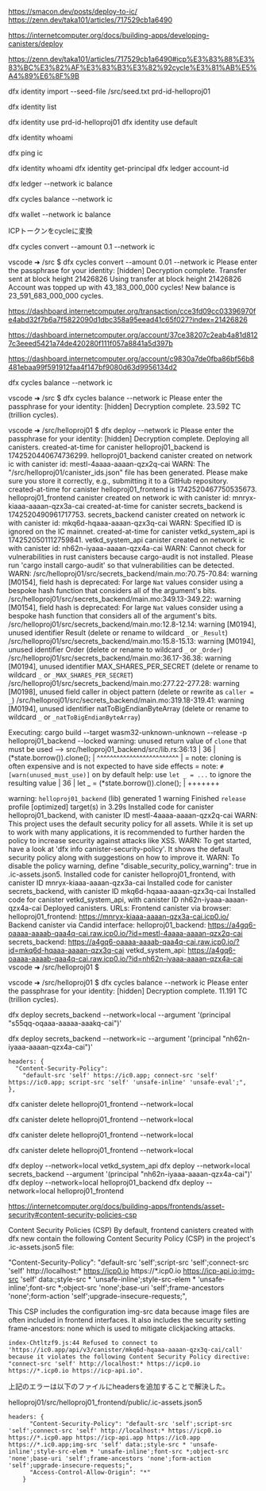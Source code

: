 
https://smacon.dev/posts/deploy-to-ic/
https://zenn.dev/taka101/articles/717529cb1a6490


https://internetcomputer.org/docs/building-apps/developing-canisters/deploy


https://zenn.dev/taka101/articles/717529cb1a6490#icp%E3%83%88%E3%83%BC%E3%82%AF%E3%83%B3%E3%82%92cycle%E3%81%AB%E5%A4%89%E6%8F%9B


dfx identity import --seed-file /src/seed.txt prd-id-helloproj01


dfx identity list

dfx identity use prd-id-helloproj01
dfx identity use default

dfx identity whoami


dfx ping ic

dfx identity whoami
dfx identity get-principal
dfx ledger account-id

dfx ledger --network ic balance



dfx cycles balance --network ic



dfx wallet --network ic balance

ICPトークンをcycleに変換

dfx cycles convert --amount 0.1 --network ic

vscode ➜ /src $ dfx cycles convert --amount 0.01 --network ic
Please enter the passphrase for your identity: [hidden]
Decryption complete.
Transfer sent at block height 21426826
Using transfer at block height 21426826
Account was topped up with 43_183_000_000 cycles! New balance is 23_591_683_000_000 cycles.


https://dashboard.internetcomputer.org/transaction/cce3fd09cc03396970fe4abd32f7b6a7f5822090d1dbc358a95eead41c65f027?index=21426826


https://dashboard.internetcomputer.org/account/37ce38207c2eab4a81d8127c3eeed5421a74de420280f111f057a8841a5d397b

https://dashboard.internetcomputer.org/account/c9830a7de0fba86bf56b8481ebaa99f591912faa4f147bf9080d63d9956134d2

dfx cycles balance --network ic

vscode ➜ /src $ dfx cycles balance --network ic
Please enter the passphrase for your identity: [hidden]
Decryption complete.
23.592 TC (trillion cycles).

vscode ➜ /src/helloproj01 $ dfx deploy --network ic
Please enter the passphrase for your identity: [hidden]
Decryption complete.
Deploying all canisters.
created-at-time for canister helloproj01_backend is 1742520440674736299.
helloproj01_backend canister created on network ic with canister id: mestl-4aaaa-aaaan-qzx2q-cai
WARN: The "/src/helloproj01/canister_ids.json" file has been generated. Please make sure you store it correctly, e.g., submitting it to a GitHub repository.
created-at-time for canister helloproj01_frontend is 1742520467750535673.
helloproj01_frontend canister created on network ic with canister id: mnryx-kiaaa-aaaan-qzx3a-cai
created-at-time for canister secrets_backend is 1742520490961717753.
secrets_backend canister created on network ic with canister id: mkq6d-hqaaa-aaaan-qzx3q-cai
WARN: Specified ID is ignored on the IC mainnet.
created-at-time for canister vetkd_system_api is 1742520501112759841.
vetkd_system_api canister created on network ic with canister id: nh62n-iyaaa-aaaan-qzx4a-cai
WARN: Cannot check for vulnerabilities in rust canisters because cargo-audit is not installed. Please run 'cargo install cargo-audit' so that vulnerabilities can be detected.
WARN: /src/helloproj01/src/secrets_backend/main.mo:70.75-70.84: warning [M0154], field hash is deprecated:
For large `Nat` values consider using a bespoke hash function that considers all of the argument's bits.
/src/helloproj01/src/secrets_backend/main.mo:349.13-349.22: warning [M0154], field hash is deprecated:
For large `Nat` values consider using a bespoke hash function that considers all of the argument's bits.
/src/helloproj01/src/secrets_backend/main.mo:12.8-12.14: warning [M0194], unused identifier Result (delete or rename to wildcard `_` or `_Result`)
/src/helloproj01/src/secrets_backend/main.mo:15.8-15.13: warning [M0194], unused identifier Order (delete or rename to wildcard `_` or `_Order`)
/src/helloproj01/src/secrets_backend/main.mo:36.17-36.38: warning [M0194], unused identifier MAX_SHARES_PER_SECRET (delete or rename to wildcard `_` or `_MAX_SHARES_PER_SECRET`)
/src/helloproj01/src/secrets_backend/main.mo:277.22-277.28: warning [M0198], unused field caller in object pattern (delete or rewrite as `caller = _`)
/src/helloproj01/src/secrets_backend/main.mo:319.18-319.41: warning [M0194], unused identifier natToBigEndianByteArray (delete or rename to wildcard `_` or `_natToBigEndianByteArray`)

Executing: cargo build --target wasm32-unknown-unknown --release -p helloproj01_backend --locked
warning: unused return value of `clone` that must be used
  --> src/helloproj01_backend/src/lib.rs:36:13
   |
36 |             (*state.borrow()).clone();
   |             ^^^^^^^^^^^^^^^^^^^^^^^^^
   |
   = note: cloning is often expensive and is not expected to have side effects
   = note: `#[warn(unused_must_use)]` on by default
help: use `let _ = ...` to ignore the resulting value
   |
36 |             let _ = (*state.borrow()).clone();
   |             +++++++

warning: `helloproj01_backend` (lib) generated 1 warning
    Finished `release` profile [optimized] target(s) in 3.29s
Installed code for canister helloproj01_backend, with canister ID mestl-4aaaa-aaaan-qzx2q-cai
WARN: This project uses the default security policy for all assets. While it is set up to work with many applications, it is recommended to further harden the policy to increase security against attacks like XSS.
WARN: To get started, have a look at 'dfx info canister-security-policy'. It shows the default security policy along with suggestions on how to improve it.
WARN: To disable the policy warning, define "disable_security_policy_warning": true in .ic-assets.json5.
Installed code for canister helloproj01_frontend, with canister ID mnryx-kiaaa-aaaan-qzx3a-cai
Installed code for canister secrets_backend, with canister ID mkq6d-hqaaa-aaaan-qzx3q-cai
Installed code for canister vetkd_system_api, with canister ID nh62n-iyaaa-aaaan-qzx4a-cai
Deployed canisters.
URLs:
  Frontend canister via browser:
    helloproj01_frontend: https://mnryx-kiaaa-aaaan-qzx3a-cai.icp0.io/
  Backend canister via Candid interface:
    helloproj01_backend: https://a4gq6-oaaaa-aaaab-qaa4q-cai.raw.icp0.io/?id=mestl-4aaaa-aaaan-qzx2q-cai
    secrets_backend: https://a4gq6-oaaaa-aaaab-qaa4q-cai.raw.icp0.io/?id=mkq6d-hqaaa-aaaan-qzx3q-cai
    vetkd_system_api: https://a4gq6-oaaaa-aaaab-qaa4q-cai.raw.icp0.io/?id=nh62n-iyaaa-aaaan-qzx4a-cai
vscode ➜ /src/helloproj01 $ 


vscode ➜ /src/helloproj01 $ dfx cycles balance --network ic
Please enter the passphrase for your identity: [hidden]
Decryption complete.
11.191 TC (trillion cycles).



dfx deploy secrets_backend --network=local --argument '(principal "s55qq-oqaaa-aaaaa-aaakq-cai")'

dfx deploy secrets_backend --network=ic --argument '(principal "nh62n-iyaaa-aaaan-qzx4a-cai")'


    headers: {
      "Content-Security-Policy":
        "default-src 'self' https://ic0.app; connect-src 'self' https://ic0.app; script-src 'self' 'unsafe-inline' 'unsafe-eval';",
    },


dfx canister delete helloproj01_frontend --network=local 

dfx canister delete helloproj01_frontend --network=local 

dfx canister delete helloproj01_frontend --network=local 

dfx canister delete helloproj01_frontend --network=local 



dfx deploy --network=local vetkd_system_api
dfx deploy --network=local secrets_backend  --argument '(principal "nh62n-iyaaa-aaaan-qzx4a-cai")'
dfx deploy --network=local helloproj01_backend
dfx deploy --network=local helloproj01_frontend


https://internetcomputer.org/docs/building-apps/frontends/asset-security#content-security-policies-csp


Content Security Policies (CSP)
By default, frontend canisters created with dfx new contain the following Content Security Policy (CSP) in the project's .ic-assets.json5 file:

"Content-Security-Policy": "default-src 'self';script-src 'self';connect-src 'self' http://localhost:* https://icp0.io https://*.icp0.io https://icp-api.io;img-src 'self' data:;style-src * 'unsafe-inline';style-src-elem * 'unsafe-inline';font-src *;object-src 'none';base-uri 'self';frame-ancestors 'none';form-action 'self';upgrade-insecure-requests;",


This CSP includes the configuration img-src data because image files are often included in frontend interfaces. It also includes the security setting frame-ancestors: none which is used to mitigate clickjacking attacks.


```
index-Chtltzf9.js:44 Refused to connect to 'https://ic0.app/api/v3/canister/mkq6d-hqaaa-aaaan-qzx3q-cai/call' because it violates the following Content Security Policy directive: "connect-src 'self' http://localhost:* https://icp0.io https://*.icp0.io https://icp-api.io".
```

上記のエラーは以下のファイルにheadersを追加することで解決した。

helloproj01/src/helloproj01_frontend/public/.ic-assets.json5


```
headers: {
      "Content-Security-Policy": "default-src 'self';script-src 'self';connect-src 'self' http://localhost:* https://icp0.io https://*.icp0.app https://icp-api.app https://ic0.app https://*.ic0.app;img-src 'self' data:;style-src * 'unsafe-inline';style-src-elem * 'unsafe-inline';font-src *;object-src 'none';base-uri 'self';frame-ancestors 'none';form-action 'self';upgrade-insecure-requests;",
      "Access-Control-Allow-Origin": "*"
    }
```
